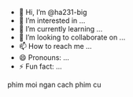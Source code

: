 - 👋 Hi, I’m @ha231-big
- 👀 I’m interested in ...
- 🌱 I’m currently learning ...
- 💞️ I’m looking to collaborate on ...
- 📫 How to reach me ...
- 😄 Pronouns: ...
- ⚡ Fun fact: ...

<!---
ha231-big/ha231-big is a ✨ special ✨ repository because its `README.md` (this file) appears on your GitHub profile.
You can click the Preview link to take a look at your changes.
--->
<html>
  <ui>phim moi</ui>
  <h>ngan cach</h>
  <ui>phim cu</ui>
</html>
